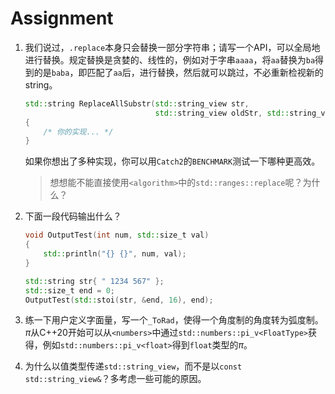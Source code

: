 # Assignment

1. 我们说过，`.replace`本身只会替换一部分字符串；请写一个API，可以全局地进行替换。规定替换是贪婪的、线性的，例如对于字串`aaaa`，将`aa`替换为`ba`得到的是`baba`，即匹配了`aa`后，进行替换，然后就可以跳过，不必重新检视新的string。

   ```c++
   std::string ReplaceAllSubstr(std::string_view str, 
                                std::string_view oldStr, std::string_view newStr)
   {
       /* 你的实现... */
   }
   ```

   如果你想出了多种实现，你可以用`Catch2`的`BENCHMARK`测试一下哪种更高效。

   > 想想能不能直接使用`<algorithm>`中的`std::ranges::replace`呢？为什么？

2. 下面一段代码输出什么？

   ```c++
   void OutputTest(int num, std::size_t val)
   {
       std::println("{} {}", num, val);
   }
   
   std::string str{ " 1234 567" };
   std::size_t end = 0;
   OutputTest(std::stoi(str, &end, 16), end);
   ```

3. 练一下用户定义字面量，写一个`_ToRad`，使得一个角度制的角度转为弧度制。$\pi$从C++20开始可以从`<numbers>`中通过`std::numbers::pi_v<FloatType>`获得，例如`std::numbers::pi_v<float>`得到`float`类型的$\pi$。

4. 为什么以值类型传递`std::string_view`，而不是以`const std::string_view&`？多考虑一些可能的原因。